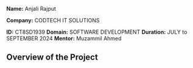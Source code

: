 **Name:** Anjali Rajput 

**Company:** CODTECH IT SOLUTIONS

**ID:** CT8SD1939
**Domain:** SOFTWARE DEVELOPMENT
**Duration:** JULY to SEPTEMBER 2024
**Mentor:** Muzammil Ahmed


## Overview of the Project
